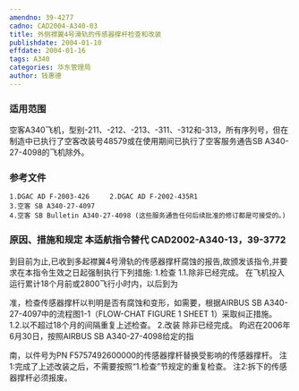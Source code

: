 ```yaml
---
amendno: 39-4277
cadno: CAD2004-A340-03
title: 外侧襟翼4号滑轨的传感器撑杆检查和改装
publishdate: 2004-01-10
effdate: 2004-01-16
tags: A340
categories: 华东管理局
author: 钱惠德
---
```


### 适用范围 
空客A340飞机，型别-211、-212、-213、-311、-312和-313，所有序列号，但在制造中已执行了空客改装号48579或在使用期间已执行了空客服务通告SB A340-27-4098的飞机除外。

<!--more-->
### 参考文件
    1.DGAC AD F-2003-426     2.DGAC AD F-2002-435R1 
    3.空客 SB A340-27-4097 
    4.空客 SB Bulletin A340-27-4098 (这些服务通告任何后续批准的修订都是可接受的。) 

### 原因、措施和规定 本适航指令替代 CAD2002-A340-13，39-3772 
到目前为止,已收到多起襟翼4号滑轨的传感器撑杆腐蚀的报告,故颁发该指令,并要求在本指令生效之日起强制执行下列措施: 
    1.检查 
1.1.除非已经完成。 在飞机投入运行累计18个月前或2800飞行小时内，以后到为

  
准，检查传感器撑杆以判明是否有腐蚀和变形，如需要，根据AIRBUS SB A340-27-4097中的流程图1-1（FLOW-CHAT FIGURE 1 SHEET 1）采取纠正措施。 
1.2.以不超过18个月的间隔重复上述检查。 
    2.改装       除非已经完成。       昀迟在2006年6月30日，按照AIRBUS SB A340-27-4098给定的指

南，以件号为PN F5757492600000的传感器撑杆替换受影响的传感器撑杆。 注1:完成了上述改装之后，不需要按照“1.检查”节规定的重复检查。 注2:拆下的传感器撑杆必须报废。
